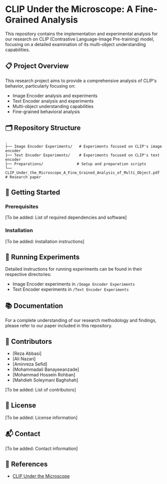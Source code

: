# CLIP Under the Microscope: A Fine-Grained Analysis

This repository contains the implementation and experimental analysis for our research on CLIP (Contrastive Language-Image Pre-training) model, focusing on a detailed examination of its multi-object understanding capabilities.

## 📋 Project Overview

This research project aims to provide a comprehensive analysis of CLIP's behavior, particularly focusing on:
- Image Encoder analysis and experiments
- Text Encoder analysis and experiments
- Multi-object understanding capabilities
- Fine-grained behavioral analysis

## 🗂️ Repository Structure

```
.
├── Image Encoder Experiments/   # Experiments focused on CLIP's image encoder
├── Text Encoder Experiments/    # Experiments focused on CLIP's text encoder
├── Preparations/               # Setup and preparation scripts
└── CLIP_Under_the_Microscope_A_Fine_Grained_Analysis_of_Multi_Object.pdf  # Research paper
```

## 🚀 Getting Started

### Prerequisites
[To be added: List of required dependencies and software]

### Installation
[To be added: Installation instructions]

## 🧪 Running Experiments

Detailed instructions for running experiments can be found in their respective directories:
- Image Encoder experiments in `/Image Encoder Experiments`
- Text Encoder experiments in `/Text Encoder Experiments`

## 📚 Documentation

For a complete understanding of our research methodology and findings, please refer to our paper included in this repository.

## 👥 Contributors
- [Reza Abbasi]
- [Ali Nazari]
- [Aminreza Sefid]
- [Mohammadali Banayeeanzade]
- [Mohammad Hossein Rohban]
- [Mahdieh Soleymani Baghshah]

[To be added: List of contributors]

## 📄 License

[To be added: License information]

## 📬 Contact

[To be added: Contact information]

## 🔗 References

- [CLIP Under the Microscope](https://arxiv.org/pdf/2502.19842)
